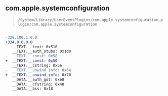 ## com.apple.systemconfiguration

> `/System/Library/UserEventPlugins/com.apple.systemconfiguration.plugin/com.apple.systemconfiguration`

```diff

-328.100.1.0.0
+334.0.0.0.0
   __TEXT.__text: 0x510
   __TEXT.__auth_stubs: 0x1d0
-  __TEXT.__const: 0x58
+  __TEXT.__const: 0x50
   __TEXT.__cstring: 0x5e
-  __TEXT.__unwind_info: 0x64
+  __TEXT.__unwind_info: 0x70
   __DATA.__auth_got: 0xe8
   __DATA.__cfstring: 0x40
   __DATA.__bss: 0x18

```
